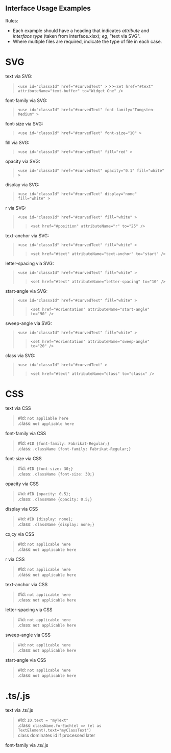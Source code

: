 Interface Usage Examples
-
Rules:
* Each example should have a heading that indicates *attribute* and *interface type* (taken from interface.xlsx); *eg*, "text via SVG".
* Where multiple files are required, indicate the type of file in each case.


SVG
=
text via SVG:
   >`<use id="classxId" href="#curvedText" >`
      >>`<set href="#text" attributeName="text-buffer" to="Widget One" />`

font-family via SVG:
   >`<use id="classxId" href="#curvedText" font-family="Tungsten-Medium" >`

font-size via SVG:
   >`<use id="classxId" href="#curvedText" font-size="10" >`

fill via SVG:
  >`<use id="classxId" href="#curvedText" fill="red" >`

opacity via SVG:
  >`<use id="classxId" href="#curvedText" opacity="0.1" fill="white" >`

display via SVG:
>`<use id="classxId" href="#curvedText" display="none" fill="white" >`

r via SVG:
>`<use id="classxId" href="#curvedText" fill="white" >`
>>`<set href="#position" attributeName="r" to="25" />`

text-anchor via SVG:
>`<use id="classxId" href="#curvedText" fill="white" >`
>>`<set href="#text" attributeName="text-anchor" to="start" />`

letter-spacing via SVG:
>`<use id="classxId" href="#curvedText" fill="white" >`
>>`<set href="#text" attributeName="letter-spacing" to="10" />`

start-angle via SVG:
>`<use id="classxId" href="#curvedText" fill="white" >`
>>`<set href="#orientation" attributeName="start-angle" to="90" />`

sweep-angle via SVG:
>`<use id="classxId" href="#curvedText" fill="white" >`
>>`<set href="#orientation" attributeName="sweep-angle" to="20" />`

class via SVG:
>`<use id="classxId" href="#curvedText" >`
>>`<set href="#text" attributeName="class" to="classx" />`

CSS
=
text via CSS
>#id:  `not appliable here`\
>.class: `not appliable here`

font-family via CSS
>#id: `#ID {font-family: Fabrikat-Regular;}`\
>.class: `.className {font-family: Fabrikat-Regular;}`

font-size via CSS
>#id: `#ID {font-size: 30;}`\
>.class: `.className {font-size: 30;}`

opacity via CSS
>#id: `#ID {opacity: 0.5};`\
>.class: `.className {opacity: 0.5;}`

display via CSS
>#id: `#ID {display: none};`\
>.class: `.className {display: none;}`

cx,cy via CSS
>#id:  `not applicable here`\
>.class: `not applicable here`

r via CSS
>#id:  `not applicable here`\
>.class: `not applicable here`

text-anchor via CSS
>#id:  `not applicable here`\
>.class: `not applicable here`

letter-spacing via CSS
>#id:  `not applicable here`\
>.class: `not applicable here`

sweep-angle via CSS
>#id:  `not applicable here`\
>.class: `not applicable here`


start-angle via CSS
>#id:  `not applicable here`\
>.class: `not applicable here`

.ts/.js 
=
text via .ts/.js
>#id: `ID.text = "myText"`\
>.class: `className.forEach(el => (el as TextElement).text="myClassText")`\
class dominates id if processed later

font-family via .ts/.js
